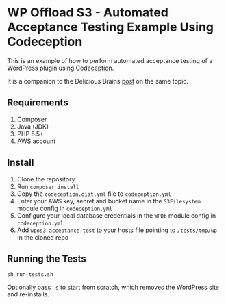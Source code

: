 # WP Offload S3 - Automated Acceptance Testing Example Using Codeception

This is an example of how to perform automated acceptance testing of a WordPress plugin using [Codeception](http://codeception.com/).

It is a companion to the Delicious Brains [post](https://deliciousbrains.com/?p=15941) on the same topic.

## Requirements

1. Composer
2. Java (JDK)
3. PHP 5.5+
4. AWS account

## Install

1. Clone the repository
1. Run `composer install`
1. Copy the `codeception.dist.yml` file to `codeception.yml`
1. Enter your AWS key, secret and bucket name in the `S3Filesystem` module config in `codeception.yml`
1. Configure your local database credentials in the `WPDb` module config in `codeception.yml`
1. Add `wpos3-acceptance.test` to your hosts file pointing to `/tests/tmp/wp` in the cloned repo

## Running the Tests

`sh run-tests.sh`

Optionally pass `-s` to start from scratch, which removes the WordPress site and re-installs.